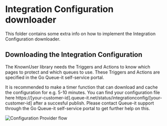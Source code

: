﻿# Integration Configuration downloader
This folder contains some extra info on how to implement the Integration Configuration downloader.


## Downloading the Integration Configuration
The KnownUser library needs the Triggers and Actions to know which pages to protect and which queues to use. 
These Triggers and Actions are specified in the Go Queue-it self-service portal.

It is recommended to make a timer function that can download and cache the configuration for e.g. 5-10 minutes.
You can find your configuration file here https://[your-customer-id].queue-it.net/status/integrationconfig/[your-customer-id] after a succesful publish.
Please contact Queue-it support through the Go Queue-it self-service portal to get further help on this.

![Configuration Provider flow](https://github.com/queueit/KnownUser.V3.Python/blob/master/Documentation/ConfigProviderExample.png)





